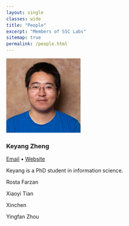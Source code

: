 ```yaml
---
layout: single
classes: wide
title: "People"
excerpt: "Members of SSC Labs"
sitemap: true
permalink: /people.html
---
```

<div class="person">
  <div class="profile-img">
    <img src="/assets/img/keyang.jpg" alt="" height="200" width="200">
  </div>
  <div class="profile-text">
    <h3>
      Keyang Zheng
    </h3>
    <p class="links">
      <a href="https://blog.keyang.xyz">Email</a>
      •
      <a href="https://blog.keyang.xyz">Website</a>
    </p>
    <p class="info">Keyang is a PhD student in information science.</p>
  </div>
</div>

<p>Rosta Farzan</p>
<p>Xiaoyi Tian</p>
<p>Xinchen</p>
<p>Yingfan Zhou</p>
